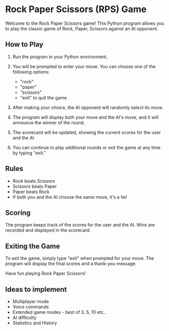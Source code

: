 # Rock Paper Scissors (RPS) Game

Welcome to the Rock Paper Scissors game! This Python program allows you to play the classic game of Rock, Paper, Scissors against an AI opponent.

## How to Play

1. Run the program in your Python environment.

2. You will be prompted to enter your move. You can choose one of the following options:
   - "rock"
   - "paper"
   - "scissors"
   - "exit" to quit the game

3. After making your choice, the AI opponent will randomly select its move.

4. The program will display both your move and the AI's move, and it will announce the winner of the round.

5. The scorecard will be updated, showing the current scores for the user and the AI.

6. You can continue to play additional rounds or exit the game at any time by typing "exit."

## Rules

- Rock beats Scissors
- Scissors beats Paper
- Paper beats Rock
- If both you and the AI choose the same move, it's a tie!

## Scoring

The program keeps track of the scores for the user and the AI. Wins are recorded and displayed in the scorecard.

## Exiting the Game

To exit the game, simply type "exit" when prompted for your move. The program will display the final scores and a thank-you message.

Have fun playing Rock Paper Scissors!

## Ideas to implement

- Multiplayer mode
- Voice commands
- Extended game modes - best of 3, 5, 10 etc..
- AI difficulty
- Statistics and History 
